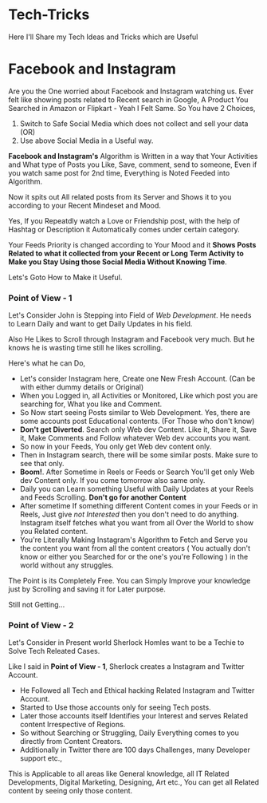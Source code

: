 # Tech-Tricks

Here I'll Share my Tech Ideas and Tricks which are Useful

# Facebook and Instagram

Are you the One worried about Facebook and Instagram watching us. 
Ever felt like showing posts related to Recent search in Google, A Product You Searched in Amazon or Flipkart - Yeah I Felt Same. So You have 2 Choices,

 1. Switch to Safe Social Media which does not collect and sell your data (OR)
 2. Use above Social Media in a Useful way.

**Facebook and Instagram's** Algorithm is Written in a way that Your Activities and What type of Posts you Like, Save, comment, send to someone, Even if you watch same post for 2nd time, Everything is Noted Feeded into Algorithm. 

Now it spits out All related posts from its Server and Shows it to you according to your Recent Mindeset and Mood.

Yes, If you Repeatdly watch a Love or Friendship post, with the help of Hashtag or Description it Automatically comes under certain category.

Your Feeds Priority is changed according to Your Mood and it **Shows Posts Related to what it collected from your Recent or Long Term Activity to Make you Stay Using those Social Media Without Knowing Time**. 

Lets's Goto How to Make it Useful.

### Point of View - 1

Let's Consider John is Stepping into Field of *Web Development*. He needs to Learn Daily and want to get Daily Updates in his field. 

Also He Likes to Scroll through Instagram and Facebook very much. But he knows he is wasting time still he likes scrolling. 

Here's what he can Do,

* Let's consider Instagram here, Create one New Fresh Account. (Can be with either dummy details or Original)
* When you Logged in, all Activities or Monitored, Like which post you are searching for, What you like and Comment.
* So Now start seeing Posts similar to Web Development. Yes, there are some accounts post Educational contents. (For Those who don't know)
* **Don't get Diverted**. Search only Web dev Content. Like it, Share it, Save it, Make Comments and Follow whatever Web dev accounts you want.
* So now in your Feeds, You only get Web dev content only. 
* Then in Instagram search, there will be some similar posts. Make sure to see that only.
* **Boom!**. After Sometime in Reels or Feeds or Search You'll get only Web dev Content only. If you come tomorrow also same only.
* Daily you can Learn something Useful with Daily Updates at your Reels and Feeds Scrolling. **Don't go for another Content**
* After sometime If something different Content comes in your Feeds or in Reels, Just give *not Interested* then you don't need to do anything. Instagram itself fetches what you want from all Over the World to show you Related content.
* You're Literally Making Instagram's Algorithm to Fetch and Serve you the content you want from all the content creators ( You actually don't know or either you Searched for or the one's you're Following ) in the world without any struggles.

The Point is its Completely Free. You can Simply Improve your knowledge just by Scrolling and saving it for Later purpose. 

Still not Getting... 

### Point of View - 2

Let's Consider in Present world Sherlock Homles want to be a Techie to Solve Tech Releated Cases.

Like I said in **Point of View - 1**, Sherlock creates a Instagram and Twitter Account.

* He Followed all Tech and Ethical hacking Related Instagram and Twitter Account. 
* Started to Use those accounts only for seeing Tech posts.
* Later those accounts itself Identifies your Interest and serves Related content Irrespective of Regions.
* So without Searching or Struggling, Daily Everything comes to you directly from Content Creators.
* Additionally in Twitter there are 100 days Challenges, many Developer support etc.,

This is Applicable to all areas like General knowledge, all IT Related Developments, Digital Marketing, Designing, Art etc., You can get all Related content by seeing only those content.



